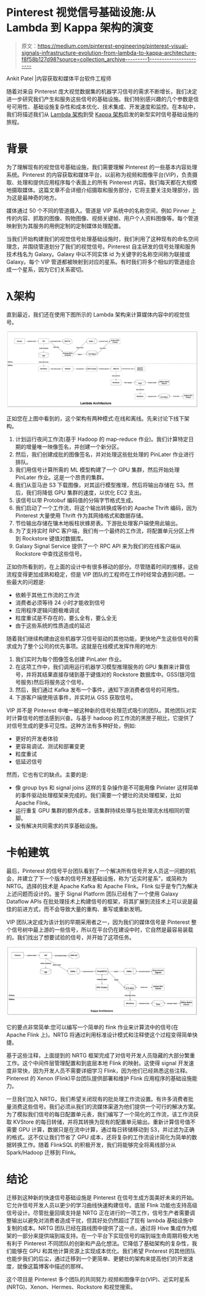 # Pinterest 视觉信号基础设施:从 Lambda 到 Kappa 架构的演变

> 原文：<https://medium.com/pinterest-engineering/pinterest-visual-signals-infrastructure-evolution-from-lambda-to-kappa-architecture-f8f58b127d98?source=collection_archive---------1----------------------->

Ankit Patel |内容获取和媒体平台软件工程师

随着对来自 Pinterest 庞大视觉数据集的机器学习信号的需求不断增长，我们决定进一步研究我们产生和服务这些信号的基础设施。我们特别感兴趣的几个参数是信号可用性、基础设施复杂性和成本优化、技术集成、开发速度和监控。在本帖中，我们将描述我们从 [Lambda 架构](https://hazelcast.com/glossary/kappa-architecture/)到受 [Kappa 架构](https://milinda.pathirage.org/kappa-architecture.com/)启发的新型实时信号基础设施的旅程。

# 背景

为了理解现有的视觉信号基础设施，我们需要理解 Pinterest 的一些基本内容处理系统。Pinterest 的内容获取和媒体平台，以前称为视频和图像平台(VIP)，负责摄取、处理和提供应用程序每个表面上的所有 Pinterest 内容。我们每天都在大规模地摄取媒体。这篇文章不会详细介绍摄取和服务部分，它将主要关注处理部分，因为这是最神奇的地方。

媒体通过 50 个不同的管道摄入。管道是 VIP 系统中的名称空间，例如 Pinner 上传的内容、抓取的图像、购物图像、视频关键帧、用户个人资料图像等。每个管道映射到为其服务的用例定制的定制媒体处理配置。

当我们开始构建我们的视觉信号处理基础设施时，我们利用了这种现有的命名空间理念，并围绕管道划分了我们的视觉信号。Pinterest 自主研发的信号处理和服务技术栈名为 Galaxy。Galaxy 中以不同实体 id 为关键字的名称空间称为联接或 Galaxy。每个 VIP 管道都被映射到对应的星系。有时我们将多个相似的管道组合成一个星系，因为它们关系密切。

# λ架构

直到最近，我们还在使用下图所示的 Lambda 架构来计算媒体内容中的视觉信号。

![](img/19c712473a307880111b4486762303c9.png)

正如您在上图中看到的，这个架构有两种模式:在线和离线。先来讨论下线下架构。

1.  计划运行夜间工作流(基于 Hadoop 的 map-reduce 作业)。我们计算特定日期的增量唯一映像签名，并创建一个新分区。
2.  然后，我们创建成批的图像签名，并对处理这些批处理的 PinLater 作业进行排队。
3.  我们用信号计算所需的 ML 模型构建了一个 GPU 集群，然后开始处理 PinLater 作业。这是一个昂贵的集群。
4.  我们从亚马逊 S3 下载图像，对其运行模型推理，然后将输出存储在 S3。然后，我们将降低 GPU 集群的速度，以优化 EC2 支出。
5.  该信号以带 Protobuf 编码值的分隔字节格式生成。
6.  我们启动了一个工作流，将这个输出转换成等价的 Apache Thrift 编码，因为 Pinterest 大量使用 Thrift 作为其网络格式和数据存储。
7.  节俭输出存储在镶木地板柱状蜂房表。下游批处理客户端使用此输出。
8.  为了支持实时 RPC 客户端，我们有一个最终的工作流，将配置单元分区上传到 Rockstore 键值对数据库。
9.  Galaxy Signal Service 提供了一个 RPC API 来为我们的在线客户端从 Rockstore 中查找这些信号。

正如你所看到的，在上面的设计中有很多移动的部分。尽管随着时间的推移，这些流程变得更加成熟和稳定，但是 VIP 团队的工程师在工作时经常会遇到问题。一些最大的问题是:

*   依赖于其他工作流的工作流
*   消费者必须等待 24 小时才能收到信号
*   应用程序逻辑问题极难调试
*   粒度重试是不存在的，要么全有，要么全无
*   由于这些系统的性质造成的延迟

随着我们继续构建由这些机器学习信号驱动的其他功能，更快地产生这些信号的需求成为了整个公司的优先事项。这就是在线模式发挥作用的地方:

1.  我们实时为每个图像签名创建 PinLater 作业。
2.  在这项工作中，我们调用运行机器学习模型推理服务的 GPU 集群来计算信号，并将其结果直接存储到基于键值对的 Rockstore 数据库中。GSS(银河信号服务)然后将服务这个信号。
3.  然后，我们通过 Kafka 发布一个事件，通知下游消费者信号的可用性。
4.  下游客户端使用该事件，并实时从 GSS 获取信号。

VIP 并不是 Pinterest 中唯一被这种新的信号处理范式吸引的团队。其他团队对实时计算信号的想法感到兴奋。与基于 hadoop 的工作流的黑匣子相比，它提供了对信号生成的更多可见性。这种方法有多种好处，例如:

*   更好的开发者体验
*   更容易调试、测试和部署变更
*   粒度重试
*   低延迟信号

然而，它也有它的缺点。主要的是:

*   像 group bys 和 signal joins 这样的复杂操作是不可能用像 Pinlater 这样简单的事件驱动处理框架来完成的。我们需要一个健壮的流处理框架，比如 Apache Flink。
*   运行重复 GPU 集群的额外成本，该集群持续处理与批处理流水线相同的管脚。
*   没有解决共同需求的共享基础设施。

# 卡帕建筑

最后，Pinterest 的信号平台团队看到了一个解决所有信号开发人员这一问题的机会，并建立了下一个版本的信号开发基础设施，称为“近实时星系”，或简称为 NRTG。选择的技术是 Apache Kafka 和 Apache Flink。Flink 似乎是专门为解决上述问题而设计的。鉴于 Signal Platform 团队已经有了一个使用 Galaxy Dataflow APIs 在批处理技术上构建信号的框架，将其扩展到流技术上可以说是最佳的前进方式，而不会导致大量的重构、重写或重新发明。

VIP 团队决定成为该计划的早期采用者之一，因为我们的媒体信号是 Pinterest 整个信号树中最上游的一些信号，所以在平台仍在建设中时，它自然是最容易装载的。我们找出了想要试验的信号，并开始了这项任务。

![](img/f9dda9bcedc7af6a6b694be0b4de834f.png)

它的要点非常简单:您可以编写一个简单的 flink 作业来计算流中的信号(在 Apache Flink 上)。NRTG 将通过利用标准设计模式和注释使这个过程变得简单快捷。

基于这些注释，上面提到的 NRTG 框架完成了对信号开发人员隐藏的大部分繁重工作。这个中间件层管理配置和到底层本地 Flink 的映射。这使得 signal 开发速度非常快，因为开发人员不需要详细学习 Flink，因为他们已经熟悉这些注释。Pinterest 的 Xenon (Flink)平台团队提供部署和维护 Flink 应用程序的基础设施能力。

一旦我们加入 NRTG，我们希望关闭现有的批处理工作流设置。有许多消费者批量消费这些信号。我们必须从我们的流媒体渠道为他们提供一个可行的解决方案。为了模拟我们信号的每日配置单元表，我们编写了一个简化的工作流，该工作流获取 KVStore 的每日转储，并将其转换为现有的配置单元输出。重新计算信号值不需要 GPU 计算，数据只是在流中计算，通过每日转储移动到 S3，并过滤为正确的格式。这不仅让我们节省了 GPU 成本，还将复杂的工作流设计简化为简单的数据转换工作。随着 FlinkSQL 的积极开发，我们将能够完全将离线部分从 Spark/Hadoop 迁移到 Flink。

# 结论

迁移到这种新的快速信号基础设施是 Pinterest 在信号生成方面美好未来的开始。它允许信号开发人员以更少的学习曲线快速构建信号。底层 Flink 功能也支持高级信号设计。尽管批量回填支持是 NRTG 正在进行的一项工作，信号生产者需要调整输出以避免对消费者造成干扰，但其好处仍然超过了现有 lambda 基础设施中复制的成本。NRTG 团队已经在路线图中提供了这一点，通过将 Hive 集成作为框架的一部分来提供端到端支持。在一个平台下实现信号的端到端生命周期将极大地有利于 Pinterest 不同团队的创新和产品化想法。它降低了基础架构的复杂性，我们能够在 GPU 和其他计算资源上实现成本优化。我们希望 Pinterest 的其他团队也能步我们的后尘，通过迁移到一个更简单、更健壮的架构来提高他们的开发速度，就像这篇博客中描述的那样。

这个项目是 Pinterest 多个团队的共同努力:视频和图像平台(VIP)、近实时星系(NRTG)、Xenon、Hermes、Rockstore 和视觉搜索。